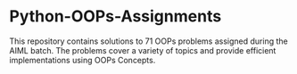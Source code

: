 # Python-OOPs-Assignments

This repository contains solutions to 71 OOPs problems assigned during the AIML batch. 
The problems cover a variety of topics and provide efficient implementations using OOPs Concepts.